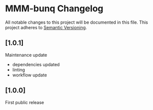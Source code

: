 # MMM-bunq Changelog

All notable changes to this project will be documented in this file.
This project adheres to [Semantic Versioning](https://semver.org/).

## [1.0.1]

Maintenance update

- dependencies updated
- linting
- workflow update

## [1.0.0]

First public release
